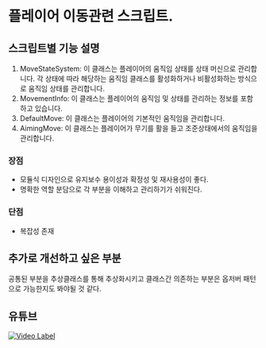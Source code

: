 # 플레이어 이동관련 스크립트.

## 스크립트별 기능 설명
 1. MoveStateSystem: 이 클래스는 플레이어의 움직임 상태를 상태 머신으로 관리합니다. 각 상태에 따라 해당하는 움직임 클래스를 활성화하거나 비활성화하는 방식으로 움직임 상태를 관리합니다.
 2. MovementInfo: 이 클래스는 플레이어의 움직임 및 상태를 관리하는 정보를 포함하고 있습니다.
 3. DefaultMove: 이 클래스는 플레이어의 기본적인 움직임을 관리합니다.
 4. AimingMove: 이 클래스는 플레이어가 무기를 활을 들고 조준상태에서의 움직임을 관리합니다.

### 장점
* 모듈식 디자인으로 유지보수 용이성과 확정성 및 재사용성이 좋다.
* 명확한 역할 분담으로 각 부분을 이해하고 관리하기가 쉬워진다.

### 단점
* 복잡성 존재
 
## 추가로 개선하고 싶은 부분
공통된 부분을 추상클래스를 통해 추상화시키고 클래스간 의존하는 부분은 옵저버 패턴으로 가능한지도 봐야될 것 같다.
 
## 유튜브
 [![Video Label](http://img.youtube.com/vi/FKMx8u1-Gwg/0.jpg)](https://youtu.be/FKMx8u1-Gwg)
 
